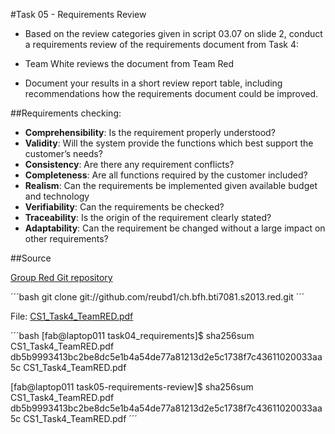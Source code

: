 #Task 05 - Requirements Review

- Based on the review categories given in script 03.07 on slide 2, conduct a
requirements review of the requirements document from Task 4:
 - Team White reviews the document from Team Red

- Document your results in a short review report table, including recommendations 
how the requirements document could be improved.

##Requirements checking:
* **Comprehensibility**: Is the requirement properly understood?
* **Validity**: Will the system provide the functions which best support the
customer’s needs?
* **Consistency**: Are there any requirement conflicts?
* **Completeness**: Are all functions required by the customer included?
* **Realism**: Can the requirements be implemented given available budget and
technology
* **Verifiability**: Can the requirements be checked?
* **Traceability**: Is the origin of the requirement clearly stated?
* **Adaptability**: Can the requirement be changed without a large impact on
other requirements?

##Source

[Group Red Git repository](https://github.com/reubd1/ch.bfh.bti7081.s2013.red)

´´´bash
git clone git://github.com/reubd1/ch.bfh.bti7081.s2013.red.git
´´´

File: [CS1_Task4_TeamRED.pdf](https://github.com/reubd1/ch.bfh.bti7081.s2013.red/blob/master/ch.bfh.bti7081.s2013.red/doc/cs1_tasks/task04_requirements/CS1_Task4_TeamRED.pdf)

´´´bash
[fab@laptop011 task04_requirements]$ sha256sum CS1_Task4_TeamRED.pdf 
db5b9993413bc2be8dc5e1b4a54de77a81213d2e5c1738f7c43611020033aa5c  CS1_Task4_TeamRED.pdf

[fab@laptop011 task05-requirements-review]$ sha256sum CS1_Task4_TeamRED.pdf 
db5b9993413bc2be8dc5e1b4a54de77a81213d2e5c1738f7c43611020033aa5c  CS1_Task4_TeamRED.pdf
´´´
